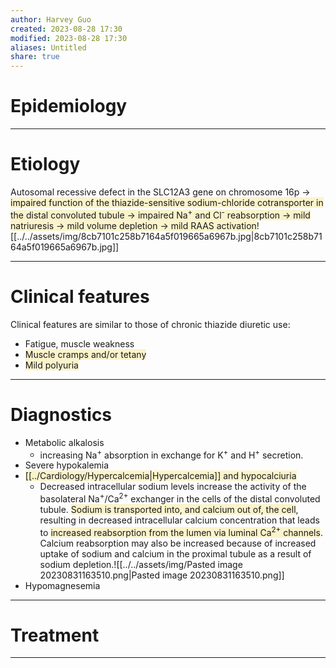 ```yaml
---
author: Harvey Guo
created: 2023-08-28 17:30
modified: 2023-08-28 17:30
aliases: Untitled
share: true
---
```

# Epidemiology


---
# Etiology
Autosomal recessive defect in the SLC12A3 gene on chromosome 16p → <span style="background:rgba(240, 200, 0, 0.2)">impaired function of the thiazide-sensitive sodium-chloride cotransporter in the distal convoluted tubule → impaired Na<sup>+</sup> and Cl<sup>-</sup> reabsorption → mild natriuresis → mild volume depletion → mild RAAS activation</span>![[../../assets/img/8cb7101c258b7164a5f019665a6967b.jpg|8cb7101c258b7164a5f019665a6967b.jpg]]

---
# Clinical features
Clinical features are similar to those of chronic thiazide diuretic use:
- Fatigue, muscle weakness
- <span style="background:rgba(240, 200, 0, 0.2)">Muscle cramps and/or tetany</span>
- <span style="background:rgba(240, 200, 0, 0.2)">Mild polyuria</span>

---
# Diagnostics
- Metabolic alkalosis
	- increasing Na<sup>+</sup> absorption in exchange for K<sup>+</sup> and H<sup>+</sup> secretion.
- Severe hypokalemia
- <span style="background:rgba(240, 200, 0, 0.2)">[[../Cardiology/Hypercalcemia|Hypercalcemia]] and hypocalciuria </span>
	- Decreased intracellular sodium levels increase the activity of the basolateral Na<sup>+</sup>/Ca<sup>2+</sup> exchanger in the cells of the distal convoluted tubule. <span style="background:rgba(240, 200, 0, 0.2)">Sodium is transported into, and calcium out of, the cell</span>, resulting in decreased intracellular calcium concentration that leads to <span style="background:rgba(240, 200, 0, 0.2)">increased reabsorption from the lumen via luminal Ca<sup>2+</sup> channels</span>. Calcium reabsorption may also be increased because of increased uptake of sodium and calcium in the proximal tubule as a result of sodium depletion.![[../../assets/img/Pasted image 20230831163510.png|Pasted image 20230831163510.png]]
- Hypomagnesemia

---
# Treatment


---
